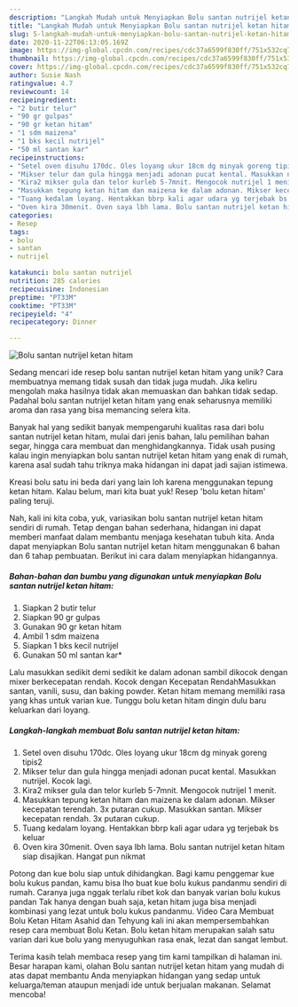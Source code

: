 ```yaml
---
description: "Langkah Mudah untuk Menyiapkan Bolu santan nutrijel ketan hitam, Lezat"
title: "Langkah Mudah untuk Menyiapkan Bolu santan nutrijel ketan hitam, Lezat"
slug: 5-langkah-mudah-untuk-menyiapkan-bolu-santan-nutrijel-ketan-hitam-lezat
date: 2020-11-22T06:13:05.169Z
image: https://img-global.cpcdn.com/recipes/cdc37a6599f830ff/751x532cq70/bolu-santan-nutrijel-ketan-hitam-foto-resep-utama.jpg
thumbnail: https://img-global.cpcdn.com/recipes/cdc37a6599f830ff/751x532cq70/bolu-santan-nutrijel-ketan-hitam-foto-resep-utama.jpg
cover: https://img-global.cpcdn.com/recipes/cdc37a6599f830ff/751x532cq70/bolu-santan-nutrijel-ketan-hitam-foto-resep-utama.jpg
author: Susie Nash
ratingvalue: 4.7
reviewcount: 14
recipeingredient:
- "2 butir telur"
- "90 gr gulpas"
- "90 gr ketan hitam"
- "1 sdm maizena"
- "1 bks kecil nutrijel"
- "50 ml santan kar"
recipeinstructions:
- "Setel oven disuhu 170dc. Oles loyang ukur 18cm dg minyak goreng tipis2"
- "Mikser telur dan gula hingga menjadi adonan pucat kental. Masukkan nutrijel. Kocok lagi."
- "Kira2 mikser gula dan telor kurleb 5-7mnit. Mengocok nutrijel 1 menit."
- "Masukkan tepung ketan hitam dan maizena ke dalam adonan. Mikser kecepatan terendah. 3x putaran cukup. Masukkan santan. Mikser kecepatan rendah. 3x putaran cukup."
- "Tuang kedalam loyang. Hentakkan bbrp kali agar udara yg terjebak bs keluar"
- "Oven kira 30menit. Oven saya lbh lama. Bolu santan nutrijel ketan hitam siap disajikan. Hangat pun nikmat"
categories:
- Resep
tags:
- bolu
- santan
- nutrijel

katakunci: bolu santan nutrijel 
nutrition: 285 calories
recipecuisine: Indonesian
preptime: "PT33M"
cooktime: "PT33M"
recipeyield: "4"
recipecategory: Dinner

---
```



![Bolu santan nutrijel ketan hitam](https://img-global.cpcdn.com/recipes/cdc37a6599f830ff/751x532cq70/bolu-santan-nutrijel-ketan-hitam-foto-resep-utama.jpg)

Sedang mencari ide resep bolu santan nutrijel ketan hitam yang unik? Cara membuatnya memang tidak susah dan tidak juga mudah. Jika keliru mengolah maka hasilnya tidak akan memuaskan dan bahkan tidak sedap. Padahal bolu santan nutrijel ketan hitam yang enak seharusnya memiliki aroma dan rasa yang bisa memancing selera kita.

Banyak hal yang sedikit banyak mempengaruhi kualitas rasa dari bolu santan nutrijel ketan hitam, mulai dari jenis bahan, lalu pemilihan bahan segar, hingga cara membuat dan menghidangkannya. Tidak usah pusing kalau ingin menyiapkan bolu santan nutrijel ketan hitam yang enak di rumah, karena asal sudah tahu triknya maka hidangan ini dapat jadi sajian istimewa.

Kreasi bolu satu ini beda dari yang lain loh karena menggunakan tepung ketan hitam. Kalau belum, mari kita buat yuk! Resep &#39;bolu ketan hitam&#39; paling teruji.


Nah, kali ini kita coba, yuk, variasikan bolu santan nutrijel ketan hitam sendiri di rumah. Tetap dengan bahan sederhana, hidangan ini dapat memberi manfaat dalam membantu menjaga kesehatan tubuh kita. Anda dapat menyiapkan Bolu santan nutrijel ketan hitam menggunakan 6 bahan dan 6 tahap pembuatan. Berikut ini cara dalam menyiapkan hidangannya.

<!--inarticleads1-->

##### Bahan-bahan dan bumbu yang digunakan untuk menyiapkan Bolu santan nutrijel ketan hitam:

1. Siapkan 2 butir telur
1. Siapkan 90 gr gulpas
1. Gunakan 90 gr ketan hitam
1. Ambil 1 sdm maizena
1. Siapkan 1 bks kecil nutrijel
1. Gunakan 50 ml santan kar*


Lalu masukkan sedikit demi sedikit ke dalam adonan sambil dikocok dengan mixer berkecepatan rendah. Kocok dengan Kecepatan RendahMasukkan santan, vanili, susu, dan baking powder. Ketan hitam memang memiliki rasa yang khas untuk varian kue. Tunggu bolu ketan hitam dingin dulu baru keluarkan dari loyang. 

<!--inarticleads2-->

##### Langkah-langkah membuat Bolu santan nutrijel ketan hitam:

1. Setel oven disuhu 170dc. Oles loyang ukur 18cm dg minyak goreng tipis2
1. Mikser telur dan gula hingga menjadi adonan pucat kental. Masukkan nutrijel. Kocok lagi.
1. Kira2 mikser gula dan telor kurleb 5-7mnit. Mengocok nutrijel 1 menit.
1. Masukkan tepung ketan hitam dan maizena ke dalam adonan. Mikser kecepatan terendah. 3x putaran cukup. Masukkan santan. Mikser kecepatan rendah. 3x putaran cukup.
1. Tuang kedalam loyang. Hentakkan bbrp kali agar udara yg terjebak bs keluar
1. Oven kira 30menit. Oven saya lbh lama. Bolu santan nutrijel ketan hitam siap disajikan. Hangat pun nikmat


Potong dan kue bolu siap untuk dihidangkan. Bagi kamu penggemar kue bolu kukus pandan, kamu bisa lho buat kue bolu kukus pandanmu sendiri di rumah. Caranya juga nggak terlalu ribet kok dan banyak varian bolu kukus pandan Tak hanya dengan buah saja, ketan hitam juga bisa menjadi kombinasi yang lezat untuk bolu kukus pandanmu. Video Cara Membuat Bolu Ketan Hitam Asahid dan Tehyung kali ini akan mempersembahkan resep cara membuat Bolu Ketan. Bolu ketan hitam merupakan salah satu varian dari kue bolu yang menyuguhkan rasa enak, lezat dan sangat lembut. 

Terima kasih telah membaca resep yang tim kami tampilkan di halaman ini. Besar harapan kami, olahan Bolu santan nutrijel ketan hitam yang mudah di atas dapat membantu Anda menyiapkan hidangan yang sedap untuk keluarga/teman ataupun menjadi ide untuk berjualan makanan. Selamat mencoba!
